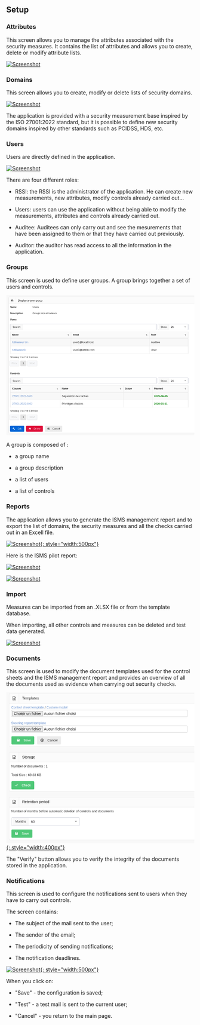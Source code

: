 ## Setup

### Attributes <a name="tags"></a>

This screen allows you to manage the attributes associated with the security measures.
It contains the list of attributes and allows you to create, delete or modify attribute lists.

[![Screenshot](images/tags.png)](images/tags.png)

### Domains <a name="domains"></a>

This screen allows you to create, modify or delete lists of security domains.

[![Screenshot](images/domains.png)](images/domains.png)

The application is provided with a security measurement base inspired by the ISO 27001:2022 standard, but it is possible to define new security domains inspired by other standards such as PCIDSS, HDS, etc.

### Users <a name="users"></a>

Users are directly defined in the application.

[![Screenshot](images/users.png)](images/users.png)

There are four different roles:

* RSSI: the RSSI is the administrator of the application. He can create new measurements, new attributes, modify controls already carried out...

* Users: users can use the application without being able to modify the measurements, attributes and controls already carried out.

* Auditee: Auditees can only carry out and see the mesurements that have been assigned to them or that they have carried out previously.

* Auditor: the auditor has read access to all the information in the application.

### Groups <a name=“groups”></a>

This screen is used to define user groups.
A group brings together a set of users and controls.

[![Screenshot](images/groups.png)](images/groups.png)

A group is composed of :

* a group name

* a group description

* a list of users

* a list of controls


### Reports <a name="report"></a>

The application allows you to generate the ISMS management report and to export the list of domains, the security measures and all the checks carried out in an Excell file.

[![Screenshot](images/reports.png){: style="width:500px"}](images/reports.png)

Here is the ISMS pilot report:

[![Screenshot](images/report1.png)](images/report1.png)

[![Screenshot](images/report2.png)](images/report2.png)

### Import <a name="import"></a>

Measures can be imported from an .XLSX file or from the template database.

When importing, all other controls and measures can be deleted and test data generated.

[![Screenshot](images/import.png)](images/import.png)

### Documents <a name="documents"></a>

This screen is used to modify the document templates used for the control sheets and the ISMS management report and provides an overview of all the documents used as evidence when carrying out security checks.

[![Screenshot](images/documents.png){: style="width:400px"}](images/documents.png)

The "Verify" button allows you to verify the integrity of the documents stored in the application.

### Notifications <a name="notifications"></a>

This screen is used to configure the notifications sent to users when they have to carry out controls.

The screen contains:

* The subject of the mail sent to the user;

* The sender of the email;

* The periodicity of sending notifications;

* The notification deadlines.

[![Screenshot](images/config.png){: style="width:500px"}](images/config.png)

When you click on:

* "Save" - the configuration is saved;

* "Test" - a test mail is sent to the current user;

* "Cancel" - you return to the main page.
